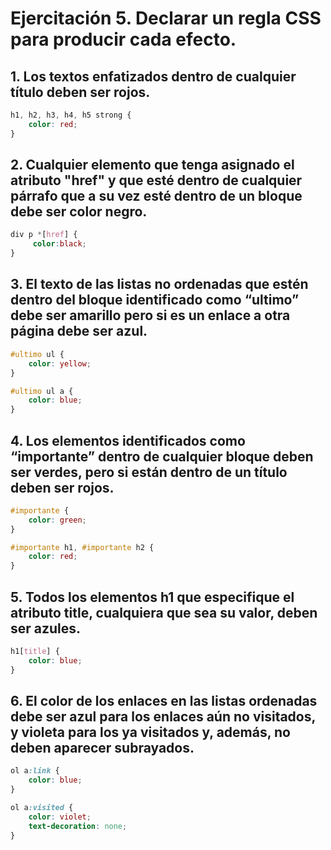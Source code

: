 # Ejercitación 5. Declarar un regla CSS para producir cada efecto.

## 1. Los textos enfatizados dentro de cualquier título deben ser rojos.
```css
h1, h2, h3, h4, h5 strong {
    color: red;
}
```

## 2. Cualquier elemento que tenga asignado el atributo "href" y que esté dentro de cualquier párrafo que a su vez esté dentro de un bloque debe ser color negro.
```css
div p *[href] {
     color:black; 
}
```

## 3. El texto de las listas no ordenadas que estén dentro del bloque identificado como “ultimo” debe ser amarillo pero si es un enlace a otra página debe ser azul.
```css
#ultimo ul {
    color: yellow;
}

#ultimo ul a {
    color: blue;
}
```

## 4. Los elementos identificados como “importante” dentro de cualquier bloque deben ser verdes, pero si están dentro de un título deben ser rojos.
```css
#importante {
    color: green;
}

#importante h1, #importante h2 {
    color: red;
}
```
## 5. Todos los elementos h1 que especifique el atributo title, cualquiera que sea su valor, deben ser azules.
```css
h1[title] {
    color: blue;
}
```

## 6. El color de los enlaces en las listas ordenadas debe ser azul para los enlaces aún no visitados, y violeta para los ya visitados y, además, no deben aparecer subrayados.
```css
ol a:link {
    color: blue;
}

ol a:visited {
    color: violet;
    text-decoration: none;
}
```